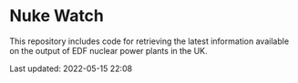# Nuke Watch

This repository includes code for retrieving the latest information available on the output of EDF nuclear power plants in the UK.

Last updated: 2022-05-15 22:08